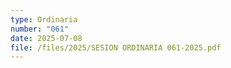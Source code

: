 ```yaml
---
type: Ordinaria
number: "061"
date: 2025-07-08
file: /files/2025/SESION ORDINARIA 061-2025.pdf
---
```


